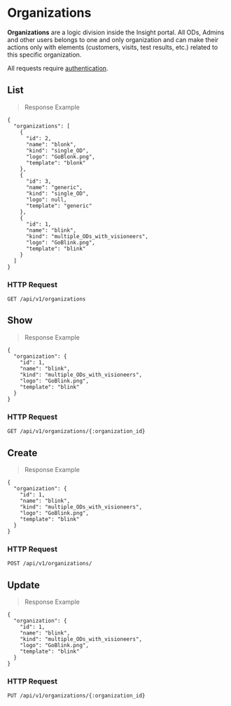 # Organizations

**Organizations** are a logic division inside the Insight portal. All ODs, Admins and other users belongs to one and only organization and can make their actions only with elements (customers, visits, test results, etc.) related to this specific organization.

<aside class="warn">
All requests require <a href="#basic-authentication">authentication</a>.
</aside>

## List

> Response Example 

````
{
  "organizations": [
    {
      "id": 2,
      "name": "blonk",
      "kind": "single_OD",
      "logo": "GoBlonk.png",
      "template": "blonk"
    },
    {
      "id": 3,
      "name": "generic",
      "kind": "single_OD",
      "logo": null,
      "template": "generic"
    },
    {
      "id": 1,
      "name": "blink",
      "kind": "multiple_ODs_with_visioneers",
      "logo": "GoBlink.png",
      "template": "blink"
    }
  ]
}
````

### HTTP Request

`GET /api/v1/organizations`

## Show

> Response Example 

````
{
  "organization": {
    "id": 1,
    "name": "blink",
    "kind": "multiple_ODs_with_visioneers",
    "logo": "GoBlink.png",
    "template": "blink"
  }
}
````

### HTTP Request

`GET /api/v1/organizations/{:organization_id}`

## Create

> Response Example 

````
{
  "organization": {
    "id": 1,
    "name": "blink",
    "kind": "multiple_ODs_with_visioneers",
    "logo": "GoBlink.png",
    "template": "blink"
  }
}
````

### HTTP Request

`POST /api/v1/organizations/`

## Update

> Response Example 

````
{
  "organization": {
    "id": 1,
    "name": "blink",
    "kind": "multiple_ODs_with_visioneers",
    "logo": "GoBlink.png",
    "template": "blink"
  }
}
````

### HTTP Request

`PUT /api/v1/organizations/{:organization_id}`
